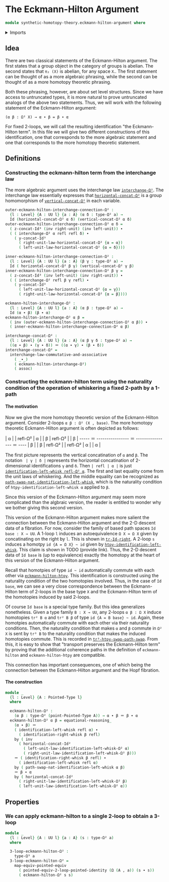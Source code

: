 # The Eckmann-Hilton Argument

```agda
module synthetic-homotopy-theory.eckmann-hilton-argument where
```

<details><summary>Imports</summary>

```agda
open import foundation.action-on-identifications-functions
open import foundation.dependent-pair-types
open import foundation.function-types
open import foundation.identity-types
open import foundation.interchange-law
open import foundation.path-algebra
open import foundation.universe-levels

open import structured-types.pointed-equivalences
open import structured-types.pointed-types

open import synthetic-homotopy-theory.double-loop-spaces
open import synthetic-homotopy-theory.functoriality-loop-spaces
open import synthetic-homotopy-theory.iterated-loop-spaces
open import synthetic-homotopy-theory.loop-spaces
open import synthetic-homotopy-theory.triple-loop-spaces
```

</details>

## Idea

There are two classical statements of the Eckmann-Hilton argument. The first
states that a group object in the category of groups is abelian. The second
states that `π₂ (X)` is abelian, for any space `X`.. The first statement can be
thought of as a more algebraic phrasing, while the second can be thought of as a
more homotopy theoretic phrasing.

Both these phrasing, however, are about set level structures. Since we have
access to untruncated types, it is more natural to prove untruncated analogs of
the above two statements. Thus, we will work with the following statement of the
Eckmann-Hilton argument:

`(α β : Ω² X) → α ∙ β = β ∙ α`

For fixed 2-loops, we will call the resulting identification "the Eckmann-Hilton
term". In this file we will give two different constructions of this
identification, one that corresponds to the more algebraic statement and one
that corresponds to the more homotopy theoretic statement.

## Definitions

### Constructing the eckmann-hilton term from the interchange law

The more algebraic argument uses the interchange law
[`interchange-Ω²`](https://unimath.github.io/agda-unimath/synthetic-homotopy-theory.double-loop-spaces.html#2449).
The interchange law essentially expresses that
[`horizontal-concat-Ω²`](https://unimath.github.io/agda-unimath/synthetic-homotopy-theory.double-loop-spaces.html#1106)
is a group homomorphism of
[`vertical-concat-Ω²`](https://unimath.github.io/agda-unimath/synthetic-homotopy-theory.double-loop-spaces.html#966)
in each variable.

```agda
outer-eckmann-hilton-interchange-connection-Ω² :
  {l : Level} {A : UU l} {a : A} (α δ : type-Ω² a) →
  Id (horizontal-concat-Ω² α δ) (vertical-concat-Ω² α δ)
outer-eckmann-hilton-interchange-connection-Ω² α δ =
  ( z-concat-Id³ (inv right-unit) (inv left-unit)) ∙
  ( ( interchange-Ω² α refl refl δ) ∙
    ( y-concat-Id³
      ( right-unit-law-horizontal-concat-Ω² {α = α})
      ( left-unit-law-horizontal-concat-Ω² {α = δ})))

inner-eckmann-hilton-interchange-connection-Ω² :
  {l : Level} {A : UU l} {a : A} (β γ : type-Ω² a) →
  Id ( horizontal-concat-Ω² β γ) (vertical-concat-Ω² γ β)
inner-eckmann-hilton-interchange-connection-Ω² β γ =
  ( z-concat-Id³ (inv left-unit) (inv right-unit)) ∙
  ( ( interchange-Ω² refl β γ refl) ∙
    ( y-concat-Id³
      ( left-unit-law-horizontal-concat-Ω² {α = γ})
      ( right-unit-law-horizontal-concat-Ω² {α = β})))

eckmann-hilton-interchange-Ω² :
  {l : Level} {A : UU l} {a : A} (α β : type-Ω² a) →
  Id (α ∙ β) (β ∙ α)
eckmann-hilton-interchange-Ω² α β =
  ( inv (outer-eckmann-hilton-interchange-connection-Ω² α β)) ∙
  ( inner-eckmann-hilton-interchange-connection-Ω² α β)

interchange-concat-Ω² :
  {l : Level} {A : UU l} {a : A} (α β γ δ : type-Ω² a) →
  ((α ∙ β) ∙ (γ ∙ δ)) ＝ ((α ∙ γ) ∙ (β ∙ δ))
interchange-concat-Ω² =
  interchange-law-commutative-and-associative
    ( _∙_)
    ( eckmann-hilton-interchange-Ω²)
    ( assoc)
```

### Constructing the eckmann-hilton term using the naturality condition of the operation of whiskering a fixed 2-path by a 1-path

#### The motivation

Now we give the more homotopy theoretic version of the Eckmann-Hilton argument.
Consider 2-loops `α β : Ω² (X , base)`. The more homotopy theoretic
Eckmann-Hilton argument is often depicted as follows:

| α | | refl-Ω² | α | | β | refl-Ω² | | β | ----- ＝ ---------------- ＝
---------------- ＝ ---- | β | | β | refl-Ω² | | refl-Ω² | α | | α |

The first picture represents the vertical concatination of `α` and `β`. The
notation ` | γ | δ |` represents the horizontal concatination of 2-dimensional
identifications `γ` and `δ`. Then `| refl | α |` is just
[`identification-left-whisk refl-Ω² α`](https://unimath.github.io/agda-unimath/foundation.path-algebra.html#7697).
The first and last equality come from the unit laws of whiskering. And the
middle equality can be recognized as
[`path-swap-nat-identification-left-whisk`](https://unimath.github.io/agda-unimath/foundation.path-algebra.html#9823),
which is the naturality condition of `htpy-identification-left-whisk α` applied
to `β`.

Since this version of the Eckmann-Hilton argument may seem more complicated than
the algbraic version, the reader is entitled to wonder why we bother giving this
second version.

This version of the Eckmann-Hilton argument makes more salient the connection
between the Eckmann-Hilton argument and the 2-D descent data of a fibration. For
now, consider the family of based path spaces `Id base : X → UU`. A 1-loop `l`
induces an autoequivalence `Ω X ≃ Ω X` given by concatinating on the right by
`l`. This is shown in
[`tr-Id-right`](https://unimath.github.io/agda-unimath/foundation.identity-types.html#11216).
A 2-loop `s` induces a homotpy `id {A = Ω X} ~ id` given by
[`htpy-identification-left-whisk`](https://unimath.github.io/agda-unimath/foundation.path-algebra.html#7977).
This claim is shown in TODO (provide link). Thus, the 2-D descent data of
`Id base` is (up to equivalence) exactly the homotopy at the heart of this
version of the Eckmann-Hilton argument.

Recall that homotpies of type `id ~ id` automatically commute with each other
via
[`eckmann-hilton-htpy`](https://unimath.github.io/agda-unimath/foundation.homotopies.html#8218).
This identification is constructed using the naturality condition of the two
homotopies involved. Thus, in the case of `Id base`, we can see a very close
correspondence between the Eckmann-Hilton term of 2-loops in the base type `X`
and the Eckmann-Hilton term of the homotopies induced by said 2-loops.

Of course `Id base` is a special type family. But this idea generalizes
nonetheless. Given a type family `B : X → UU`, any 2-loops `α β : Ω X` induce
homotopies `tr² B α` and `tr² B β` of type `id {A = B base} ~ id`. Again, these
homotpies automatically commute with each other via their naturality conditions.
Then, the naturality condition that makes `α` and `β` commute in `Ω² X` is sent
by `tr³ B` to the naturality condition that makes the induced homotopies
commute. This is recorded in
[`tr³-htpy-swap-path-swap`](https://unimath.github.io/agda-unimath/foundation.transport-along-identifications.html#3825).
From this, it is easy to show that "transport preserves the Eckmann-Hilton term"
by proving that the additional coherence paths in the definition of
`eckmann-hilton` and `eckmann-hilton-htpy` are compatible.

This connection has important consequences, one of which being the connection
between the Eckmann-Hilton argument and the Hopf fibration.

#### The construction

```agda
module _
  {l : Level} {A : Pointed-Type l}
  where

  eckmann-hilton-Ω² :
    (α β : type-Ω² (point-Pointed-Type A)) → α ∙ β ＝ β ∙ α
  eckmann-hilton-Ω² α β = equational-reasoning_
    (α ∙ β) ＝
    ( identification-left-whisk refl α) ∙
      ( identification-right-whisk β refl)
    by ( inv
      ( horizontal-concat-Id²
        ( left-unit-law-identification-left-whisk-Ω² α)
        ( right-unit-law-identification-left-whisk-Ω² β)))
    ＝ ( identification-right-whisk β refl) ∙
      ( identification-left-whisk refl α)
    by ( path-swap-nat-identification-left-whisk α β)
    ＝ β ∙ α
    by ( horizontal-concat-Id²
      ( right-unit-law-identification-left-whisk-Ω² β)
      ( left-unit-law-identification-left-whisk-Ω² α))
```

## Properties

### We can apply eckmann-hilton to a single 2-loop to obtain a 3-loop

```agda
module _
  {l : Level} {A : UU l} {a : A} (s : type-Ω² a)
  where

  3-loop-eckmann-hilton-Ω² :
    type-Ω³ a
  3-loop-eckmann-hilton-Ω² =
    map-equiv-pointed-equiv
      ( pointed-equiv-2-loop-pointed-identity (Ω (A , a)) (s ∙ s))
      ( eckmann-hilton-Ω² s s)
```

